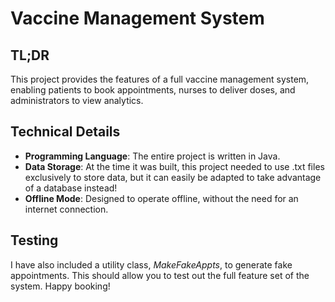 # Vaccine Management System

## TL;DR

This project provides the features of a full vaccine management system, enabling patients to book appointments, nurses to deliver doses, and administrators to view analytics.

## Technical Details

- **Programming Language**: The entire project is written in Java.
- **Data Storage**: At the time it was built, this project needed to use .txt files exclusively to store data, but it can easily be adapted to take advantage of a database instead!
- **Offline Mode**: Designed to operate offline, without the need for an internet connection.

## Testing

I have also included a utility class, *MakeFakeAppts*, to generate fake appointments. This should allow you to test out the full feature set of the system. Happy booking!